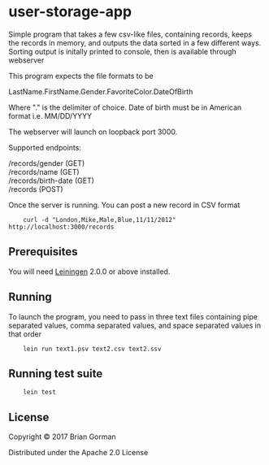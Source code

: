 # user-storage-app

Simple program that takes a few csv-like files, containing records, keeps the records in memory, and outputs the data sorted in a few different ways.
Sorting output is initally printed to console, then is available through webserver

This program expects the file formats to be 

LastName.FirstName.Gender.FavoriteColor.DateOfBirth

Where "." is the delimiter of choice. Date of birth must be in American format i.e. MM/DD/YYYY

The webserver will launch on loopback port 3000.

Supported endpoints: 

/records/gender (GET)  
/records/name (GET)  
/records/birth-date (GET)  
/records (POST)

Once the server is running. You can post a new record in CSV format 
        
        curl -d "London,Mike,Male,Blue,11/11/2012" http://localhost:3000/records

## Prerequisites

You will need [Leiningen][] 2.0.0 or above installed.

[leiningen]: https://github.com/technomancy/leiningen

## Running

To launch the program, you need to pass in three text files containing pipe separated values, comma separated values, and space separated values in that order


        lein run text1.psv text2.csv text2.ssv


## Running test suite

        lein test

## License

Copyright © 2017 Brian Gorman

Distributed under the Apache 2.0 License
